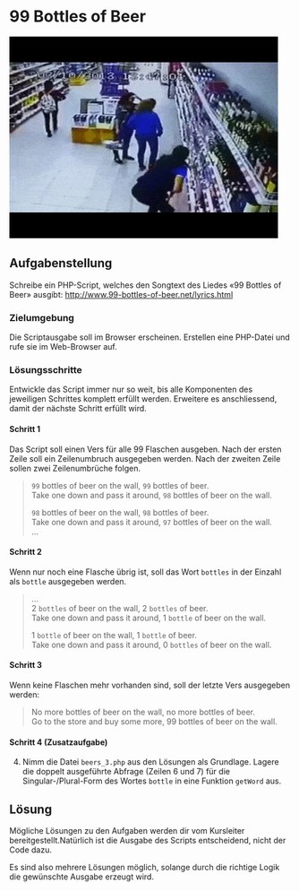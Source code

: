 # 99 Bottles of Beer

![](res/beers.gif)

## Aufgabenstellung

Schreibe ein PHP-Script, welches den Songtext des Liedes «99 Bottles of Beer» ausgibt: http://www.99-bottles-of-beer.net/lyrics.html

### Zielumgebung

Die Scriptausgabe soll im Browser erscheinen. Erstellen eine PHP-Datei und rufe sie im Web-Browser auf.

### Lösungsschritte

Entwickle das Script immer nur so weit, bis alle Komponenten des jeweiligen Schrittes komplett erfüllt werden. Erweitere es anschliessend, damit der nächste Schritt erfüllt wird.

#### Schritt 1
Das Script soll einen Vers für alle 99 Flaschen ausgeben.
Nach der ersten Zeile soll ein Zeilenumbruch ausgegeben werden. Nach der zweiten Zeile sollen zwei Zeilenumbrüche folgen.

> `99` bottles of beer on the wall, `99` bottles of beer.<br />
>Take one down and pass it around, `98` bottles of beer on the wall.
>
>`98` bottles of beer on the wall, `98` bottles of beer.<br />
>Take one down and pass it around, `97` bottles of beer on the wall.<br />
> ...

#### Schritt 2

Wenn nur noch eine Flasche übrig ist, soll das Wort `bottles` in der Einzahl als `bottle` ausgegeben werden.

> ...<br />
>2 `bottles` of beer on the wall, 2 `bottles` of beer.<br />
>Take one down and pass it around, 1 `bottle` of beer on the wall.<br />
>
>1 `bottle` of beer on the wall, 1 `bottle` of beer.<br />
>Take one down and pass it around, 0 `bottles` of beer on the wall.<br />

#### Schritt 3

Wenn keine Flaschen mehr vorhanden sind, soll der letzte Vers ausgegeben werden:

> No more bottles of beer on the wall, no more bottles of beer. <br />
> Go to the store and buy some more, 99 bottles of beer on the wall.

#### Schritt 4 (Zusatzaufgabe)

4. Nimm die Datei `beers_3.php` aus den Lösungen als Grundlage. Lagere die doppelt ausgeführte Abfrage (Zeilen 6 und 7) für die Singular-/Plural-Form des Wortes `bottle` in eine Funktion `getWord` aus.

## Lösung

Mögliche Lösungen zu den Aufgaben werden dir vom Kursleiter bereitgestellt.Natürlich ist die Ausgabe des Scripts entscheidend, nicht der Code dazu.

Es sind also mehrere Lösungen möglich, solange durch die richtige Logik die gewünschte Ausgabe erzeugt wird.
